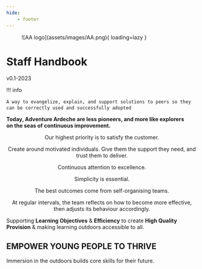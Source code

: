 ```yaml
---
hide:
    - footer
---
```


<figure markdown>
![AA logo](assets/images/AA.png){ loading=lazy }
</figure>

# Staff Handbook

v0.1-2023

!!! info

    A way to evangelize, explain, and support solutions to peers so they can be correctly used and successfully adopted

**Today, Adventure Ardeche are less pioneers, and more like explorers on the seas of continuous improvement.**

<div style="text-align:center">
Our highest priority is to satisfy the customer.<br>

Create around motivated individuals. Give them the support they need, and trust them to deliver.<br>

Continuous attention to excellence.<br>

Simplicity is essential.<br>

The best outcomes come from self-organising teams.<br>

At regular intervals, the team reflects on how to become more effective, then adjusts its behaviour accordingly.
</div>

Supporting **Learning Objectives** & **Efficiency** to create **High Quality Provision** & making learning outdoors accessible to all.

## EMPOWER YOUNG PEOPLE TO THRIVE

Immersion in the outdoors builds core skills for their future.

